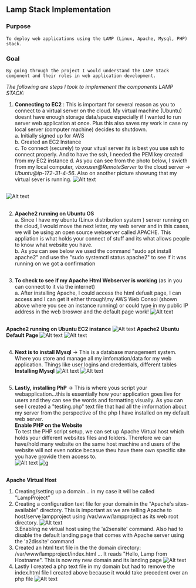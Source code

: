 ## Lamp Stack Implementation
### Purpose
    To deploy web applications using the LAMP (Linux, Apache, Mysql, PHP) stack. 
### Goal 
    By going through the project I would understand the LAMP Stack component and their roles in web application development.
*The following are steps I took to implemenent the components LAMP STACK:* 

1. **Connecting to EC2** : This is important for several reason as you to connect to a virtual server on the cloud. My virtual machine (Ubuntu) doesnt have enough storage data/space especially if I wanted to run server web application at once. Plus this also saves my work in case ny local server (computer machine) decides to shutdown.    
    a. Initially signed up for AWS  
    b. Created an EC2 Instance  
    c. To connect (securely) to your vitual server its is best you use ssh to connect properly. And to have the ssh, I needed the PEM key created from my EC2 instance
    d. As you can see from the photo below, I swicth from my local computer, *vboxuser@RemoteServer* to the cloud server -> *Ubuntu@ip-172-31-4-56*. Also on another picture showung that my virtual sever is running. 
![Alt text](<img_ref/1.)Connecting to EC2 Server using the Ubuntu Platform.png>)
## 
![Alt text](<img_ref/4.) Web server is connected to EC2 instance.png>)
## 
2. **Apache2 running on Ubuntu OS**     
    a. Since I have my ubuntu (Linux distribution system ) server running on the cloud, I would move the next letter, my web server and in this cases, we will be using an open source webserver called APACHE. This appliation is what holds your connect of stuff and its what allows people to know what website you have.   
    b. As you can see below we used the command "sudo apt install apache2" and use the "sudo systemctl status apache2" to see if it was running on we got a confirmation
## 
3. **To check to see if my Apache Html Webserver is working** (as in you can connect to it via the internet)   
 a. After installing Apache, I could access the html defualt page, I can access and I can get it either through\my AWS Web Consol (shown above where you see an instance running) or could type in my public IP address in the web broswer and the default page work!
![Alt text](<img_ref/2.) Apache HTTP Server runing on OS.png>)
## 
**Apache2 running on Ubuntu EC2 instance**
![Alt text](<img_ref/3.) Apache Web Server on EC2 Instant.png>)
**Apache2 Ubuntu Default Page**
![Alt text](<img_ref/5.) Local host Apache2 HTTP works.png>)
![Alt text](<img_ref/6.)Apache2 HTTP works.png>)
## 
4. **Next is to install Mysql** -> This is a database management system. Where you store and manage all my imfomation/data for my web application. Things like user logins and credentials, different tables    
**Installing Mysql**
![Alt text](<img_ref/7.) Installing mySql on the server.png>)
![Alt text](<img_ref/8.) mysql_securing password.png>)
## 
5. **Lastly, installing PhP** -> This is where yous script your webapplication...this is essentially how your application goes live for users and they can see the words and formatting visually. As you can see I created a "testing.php" text file that had all the imformation about my server from the perspective of the php I have installed on my default web server.    
**Enable PHP on the Website**   
    To test the PHP script setup, we can set up Apache Virtual host which holds your different websites files and folders. Therefore we can have/hold many website on the same host machine and users of the website will not even notice becasue theu have there own specific site you have provide them access to.  
![Alt text](<img_ref/9.) php Version.png>)
![g](<img_ref/10.) Working PHP Installation.png>)
##
**Apache Virtual Host**     
1. Creating/setting up a domain... in my case it will be called "LampProject" 
2. Creating a configuration text file for your domain in the "Apache's sites-available" directory. This is important as we are telling Apache to host/serve lampproject using /var/www/lampproject as its web root directory.
![Alt text](<img_ref/Enabling website on Virtual Host 1.png>)    
3.Enabling ne virtual host using the 'a2sensite' command. Also had to disable the default landing page that comes with Apache server using the 'a2dissite' command
4. Created an html text file in the the domain directory: /var/www/lampproject/index.html ... It reads "Hello, Lamp from Hostname". This is now my new domain and its landing page
![Alt text](<img_ref/Enabling website on Virtual Host 2.png>)
5. Lastly I created a php text file in my domain but had to remove the index.html file I created above because it would take precedent over an php file
![Alt text](<img_ref/Enabling website on Virtual Host php script.png>)